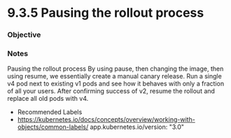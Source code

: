 # 9.3.5 Pausing the rollout process

### Objective

### Notes
Pausing the rollout process
By using pause, then changing the image, then using resume, we essentially create a manual canary release.
Run a single v4 pod next to existing v1 pods and see how it behaves with only a fraction of all your users. After confirming success of v2, resume the rollout and replace all old pods with v4.

- Recommended Labels
- https://kubernetes.io/docs/concepts/overview/working-with-objects/common-labels/
app.kubernetes.io/version: "3.0"
